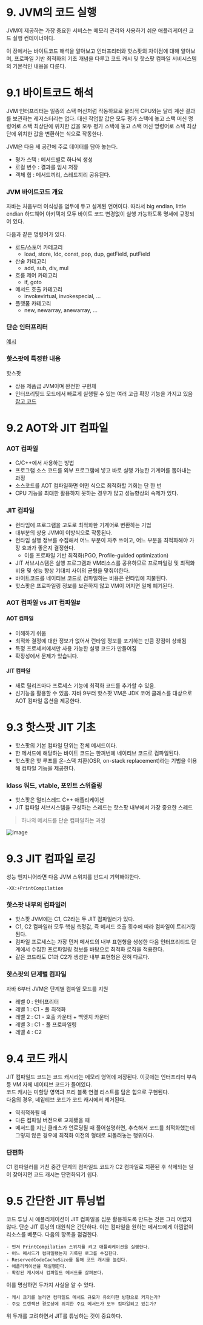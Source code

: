 # 9. JVM의 코드 실행
JVM이 제공하는 가장 중요한 서비스는 메모리 관리와 사용하기 쉬운 애플리케이션 코드 실행 컨테이너이다.  

이 장에서는 바이트코드 해석을 알아보고 인터프리터와 핫스팟의 차이점에 대해 알아보며, 프로파일 기반 최적화의 기초 개념을 다루고 코드 캐시 및 핫스팟 컴파일 서비시스템의 기본적인 내용을 다룬다.

# 9.1 바이트코드 해석
JVM 인터프리터는 일종의 스택 머신처럼 작동하므로 물리적 CPU와는 달리 계산 결과를 보관하는 레지스터리는 없다. 
대신 작업할 값은 모두 평가 스택에 놓고 스택 머신 명령어로 스택 최상단에 위치한 값을 모두 평가 스택에 놓고 스택 머신 명령어로 스택 최상단에 위치한 값을 변환하는 식으로 작동한다.

JVM은 다음 세 공간에 주로 데이터를 담아 놓는다.
* 평가 스택 : 메서드별로 하나씩 생성
* 로컬 변수 : 결과를 임시 저장
* 객체 힙 : 메서드끼리, 스레드끼리 공유된다.

### JVM 바이트코드 개요
자바는 처음부터 이식성을 염두에 두고 설계된 언어이다. 
따라서 big endian, little endian 하드웨어 아키텍처 모두 바이트 코드 변경없이 실행 가능하도록 명세에 규정되어 있다.

다음과 같은 명령어가 있다.

* 로드/스토어 카테고리
    * load, store, ldc, const, pop, dup, getField, putField
* 산술 카테고리
    * add, sub, div, mul
* 흐름 제어 카테고리
    * if, goto
* 메서드 호출 카테고리
    * invokevirtual, invokespecial, ...
* 플랫폼 카테고리
    * new, newarray, anewarray, ...

### 단순 인터프리터
[예시](https://github.com/kittylyst/ocelotvm)

### 핫스팟에 특정한 내용
핫스팟
* 상용 제품급 JVM이며 완전한 구현체
* 인터프리팆드 모드에서 빠르게 실행될 수 있는 여러 고급 확장 기능을 가지고 있음  
[참고 코드](https://github.com/kittylyst/ocelotvm)


# 9.2 AOT와 JIT 컴파일

### AOT 컴파일
* C/C++에서 사용하는 방법
* 프로그램 소스 코드를 외부 프로그램에 넣고 바로 실행 가능한 기계어를 뽑아내는 과정
* 소스코드를 AOT 컴파일하면 어떤 식으로 최적화할 기회는 단 한 번
* CPU 기능을 최대한 활용하지 못하는 경우가 많고 성능향상의 숙제가 있다.

### JIT 컴파일
* 런타임에 프로그램을 고도로 최적화한 기계어로 변환하는 기법
* 대부분의 상용 JVM이 이방식으로 작동된다.
* 런타임 실행 정보를 수집해서 어느 부분이 자주 쓰이고, 어느 부분을 최적화해야 가장 효과가 좋은지 결정한다.
    * 이를 프로파일 기반 최적화(PGO, Profile-guided optimization)
* JIT 서브시스템은 실행 프로그램과 VM리소스를 공유하므로 프로파일링 및 최적화 비용 및 성능 향상 기대치 사이의 균형을 맞춰야한다.
* 바이트코드를 네이티브 코드로 컴파일하는 비용은 런타임에 지불된다.
* 핫스팟은 프로파일링 정보를 보관하지 않고 VM이 꺼지면 일체 폐기된다.

### AOT 컴파일 vs JIT 컴파일#
#### AOT 컴파일
* 이해하기 쉬움
* 최적화 결정에 대한 정보가 없어서 런타임 정보를 포기하는 만큼 장점이 상쇄됨
* 특정 프로세서에서만 사용 가능한 실행 코드가 만들어짐
* 확장성에서 문제가 있습니다.
#### JIT 컴파일
* 새로 릴리즈마다 프로세스 기능에 최적화 코드를 추가할 수 있음.
* 신기능을 활용할 수 있음.
자바 9부터 핫스팟 VM은 JDK 코어 클래스를 대상으로 AOT 컴파일 옵션을 제공한다.


# 9.3 핫스팟 JIT 기초
* 핫스팟의 기본 컴파일 단위는 전체 메서드이다.
* 한 메서드에 해당하는 바이트 코드는 한꺼번에 네이티브 코드로 컴파일된다.
* 핫스팟은 핫 루프를 온-스택 치환(OSR, on-stack replacement)라는 기법을 이용해 컴파일 기능을 제공한다.

### klass 워드, vtable, 포인트 스위즐링
* 핫스팟은 멀티스레드 C++ 애플리케이션
* JIT 컴파일 서브시스템을 구성하는 스레드는 핫스팟 내부에서 가장 중요한 스레드
> 하나의 메서드를 단순 컴파일하는 과정

![image](https://github.com/JSON-loading-and-unloading/Optimizing-Java/assets/86006389/337385ce-7da4-4bd6-a444-d5a5efff12e4)


# 9.3 JIT 컴파일 로깅
성능 엔지니어라면 다음 JVM 스위치를 반드시 기억해야한다.
```
-XX:+PrintCompilation
```
### 핫스팟 내부의 컴파일러
* 핫스팟 JVM에는 C1, C2라는 두 JIT 컴파일러가 있다.
* C1, C2 컴파일러 모두 핵심 측정값, 즉 메서드 호출 횟수에 따라 컴파일이 트리거링된다.
* 컴파일 프로세스는 가장 먼저 메서드의 내부 표현형을 생성한 다음 인터프리티드 단계에서 수집한 프로파일링 정보를 바탕으로 최적화 로직을 적용한다.
* 같은 코드라도 C1과 C2가 생성한 내부 표현형은 전혀 다르다.

### 핫스팟의 단계별 컴파일
자바 6부터 JVM은 단계별 컴파일 모드를 지원
* 레벨 0 : 인터프리터
* 레벨 1 : C1 - 풀 최적화
* 레벨 2 : C1 - 호출 카운터 + 백엣지 카운터
* 레벨 3 : C1 - 풀 프로파일링
* 레벨 4 : C2


# 9.4 코드 캐시
JIT 컴파일드 코드는 코드 캐시라는 메모리 영역에 저장된다. 이곳에는 인터프리터 부속 등 VM 자체 네이티브 코드가 들어있다.  
코드 캐시는 미할당 영역과 프리 블록 연결 리스트를 담은 힙으로 구현된다.  
다음의 경우, 네잍티브 코드가 코드 캐시에서 제거된다.  
* 역최적화될 때
* 다른 컴파일 버전으로 교체됐을 때
* 메서드를 지닌 클래스가 언로딩될 때
풀어설명하면, 추측해서 코드를 최적화했는데 그렇지 않은 경우에 최적화 이전의 형태로 되돌려놓는 행위아다.

### 단편화
C1 컴파일러를 거친 중간 단계의 컴파일드 코드가 C2 컴파일로 치환된 후 삭제되는 일이 잦아지면 코드 캐시는 단편화되기 쉽다.


# 9.5 간단한 JIT 튜닝법
코드 튜닝 시 애플리케이션이 JIT 컴파일을 십분 활용하도록 만드는 것은 그리 어렵지 않다.
단순 JIT 튜닝의 대원칙은 간단하다. 이는 컴파일을 원하는 메서드에게 아낌없이 리소스를 베푼다.
다음의 항목을 점검한다.
```
- 먼저 PrintCompilation 스위치를 켜고 애플리케이션을 실행한다.
- 어느 메서드가 컴파일됐는지 기록된 로그를 수집한다.
- ReservedCodeCacheSize를 통해 코드 캐시를 늘린다.
- 애플리케이션을 재실행한다.
- 확장된 캐시에서 컴파일드 메서드를 살펴본다.
```
이를 명심하면 두가지 사실을 알 수 있다.
```
- 캐시 크기를 늘리면 컴파일드 메서드 규모가 유의미한 방향으로 커지는가?
- 주요 트랜잭션 경로상에 위치한 주요 메서드가 모두 컴파일되고 있는가?
```
위 두개를 고려하면서 JIT를 튜닝하는 것이 중요하다.
